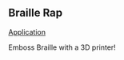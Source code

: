 ## Braille Rap

[Application](https://arthursw.github.io/BrailleRap/)

Emboss Braille with a 3D printer!

